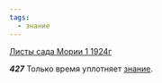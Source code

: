 ```yaml
---
tags:
  - знание
---
```


[Листы сада Мории 1 1924г](https://127.0.0.1:4002/agni/1924)

___427___
Только время уплотняет [знание](../../../tags/#знание).   

